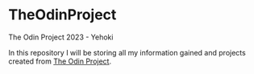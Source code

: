 # TheOdinProject

The Odin Project 2023 - Yehoki

In this repository I will be storing all my information gained and projects created from [The Odin Project](https://www.theodinproject.com).
